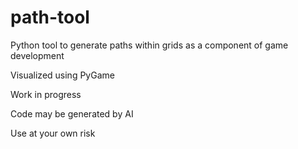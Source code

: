# path-tool
Python tool to generate paths within grids as a component of game development

Visualized using PyGame

Work in progress

Code may be generated by AI

Use at your own risk
